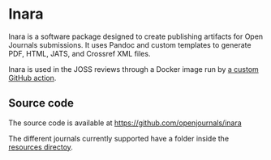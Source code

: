 # Inara

Inara is a software package designed to create publishing artifacts for Open Journals submissions. It uses Pandoc and custom templates to generate PDF, HTML, JATS, and Crossref XML files.

Inara is used in the JOSS reviews through a Docker image run by [a custom GitHub action](./github-actions.md#publishing-artifacts).

## Source code

The source code is available at https://github.com/openjournals/inara

The different journals currently supported have a folder inside the [resources directoy](https://github.com/openjournals/inara/tree/main/resources).
